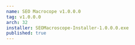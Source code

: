 ```yaml
---
name: SEO Macrocope v1.0.0.0
tag: v1.0.0.0
arch: 32
installer: SEOMacroscope-Installer-1.0.0.0.exe
published: true
---
```

